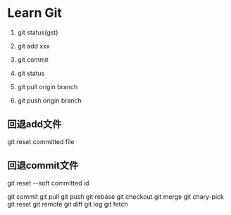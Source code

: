 # Learn Git

1. git status(gst)

2. git add xxx

3. git commit

4. git status

5. git pull origin branch 

6. git push origin branch



## 回退add文件

git reset committed file

## 回退commit文件

git reset --soft committed id


git commit 
git pull
git push
git rebase
git checkout
git merge
git chary-pick
git reset
git remote
git diff
git log
git fetch